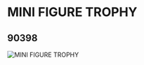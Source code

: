 # MINI FIGURE TROPHY
## 90398
![MINI FIGURE TROPHY](https://lc-www-live-s.legocdn.com/media/bricks/5/2/6073432.jpg)